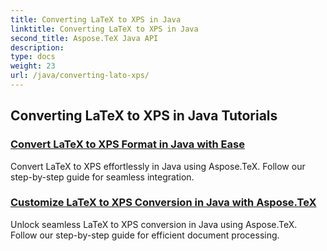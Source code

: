 ```yaml
---
title: Converting LaTeX to XPS in Java
linktitle: Converting LaTeX to XPS in Java
second_title: Aspose.TeX Java API
description: 
type: docs
weight: 23
url: /java/converting-lato-xps/
---
```


## Converting LaTeX to XPS in Java Tutorials
### [Convert LaTeX to XPS Format in Java with Ease](./simple-xps-conversion/)
Convert LaTeX to XPS effortlessly in Java using Aspose.TeX. Follow our step-by-step guide for seamless integration.
### [Customize LaTeX to XPS Conversion in Java with Aspose.TeX](./advanced-xps-conversion/)
Unlock seamless LaTeX to XPS conversion in Java using Aspose.TeX. Follow our step-by-step guide for efficient document processing.
